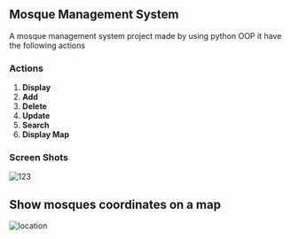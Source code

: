## Mosque Management System
A mosque management system project made by using python OOP it have the following actions
### Actions
1. **Display**
2. **Add**
3. **Delete**
4. **Update**
5. **Search**
6. **Display Map**

### Screen Shots
![123](https://user-images.githubusercontent.com/84629651/166123554-1513b012-ef11-447f-a5bc-1473e0c00ba2.png)


## Show mosques coordinates on a map
![location](https://user-images.githubusercontent.com/84629651/166123565-d8e10677-8f63-4e2e-b247-58f0eb3b25d5.png)



